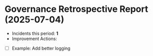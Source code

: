 # Governance Retrospective Report (2025-07-04)

- Incidents this period: **1**
- Improvement Actions:
- [ ] Example: Add better logging
